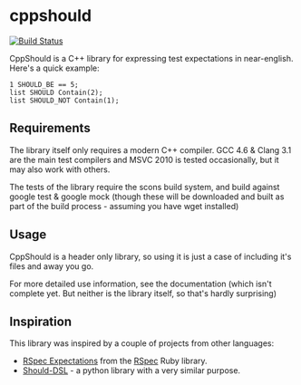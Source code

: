 cppshould
=========

[![Build Status](https://secure.travis-ci.org/obmarg/cppshould.png)](http://travis-ci.org/obmarg/cppshould)

CppShould is a C++ library for expressing test expectations in near-english.
Here's a quick example:

    1 SHOULD_BE == 5;
    list SHOULD Contain(2);
    list SHOULD_NOT Contain(1);

Requirements
-------

The library itself only requires a modern C++ compiler.  GCC 4.6 & Clang 3.1
are the main test compilers and MSVC 2010 is tested occasionally, but it may
also work with others.

The tests of the library require the scons build system, and build against
google test & google mock (though these will be downloaded and built as part of
the build process - assuming you have wget installed)

Usage
------

CppShould is a header only library, so using it is just a case of including
it's files and away you go.

For more detailed use information, see the documentation (which isn't complete
yet.  But neither is the library itself, so that's hardly surprising)

Inspiration
-----

This library was inspired by a couple of projects from other languages:

* [RSpec Expectations](http://rubydoc.info/gems/rspec-expectations/frames) from the [RSpec](http://rspec.info/) Ruby library.
* [Should-DSL](http://www.should-dsl.info/) - a python library with a very similar purpose.
